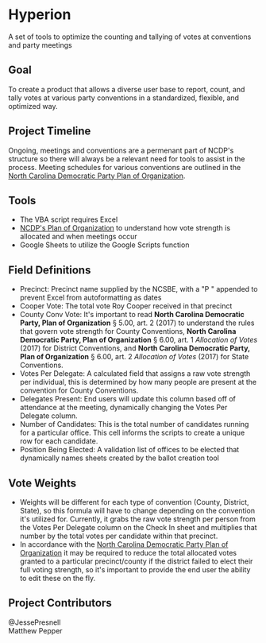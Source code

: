# Hyperion
A set of tools to optimize the counting and tallying of votes at conventions and party meetings

## Goal
To create a product that allows a diverse user base to report, count, and tally votes at various party conventions in a standardized, flexible, and optimized way. 

## Project Timeline
Ongoing, meetings and conventions are a permenant part of NCDP's structure so there will always be a relevant need for tools to assist in the process. Meeting schedules for various conventions are outlined in the [North Carolina Democratic Party Plan of Organization](https://drive.google.com/file/d/0B3VE_bcfX7g1Nlkyd083TXp2aW8/view).

## Tools
- The VBA script requires Excel
- [NCDP's Plan of Organization](https://drive.google.com/file/d/0B3VE_bcfX7g1Nlkyd083TXp2aW8/view) to understand how vote strength is allocated and when meetings occur
- Google Sheets to utilize the Google Scripts function

## Field Definitions
- Precinct: Precinct name supplied by the NCSBE, with a "P " appended to prevent Excel from autoformatting as dates
- Cooper Vote: The total vote Roy Cooper received in that precinct
- County Conv Vote: It's important to read **North Carolina Democratic Party, Plan of Organization** § 5.00, art. 2 (2017) to understand the rules that govern vote strength for County Conventions, **North Carolina Democratic Party, Plan of Organization** § 6.00, art. 1 *Allocation of Votes* (2017) for District Conventions, and **North Carolina Democratic Party, Plan of Organization** § 6.00, art. 2 *Allocation of Votes* (2017) for State Conventions.
- Votes Per Delegate: A calculated field that assigns a raw vote strength per individual, this is determined by how many people are present at the convention for County Conventions. 
- Delegates Present: End users will update this column based off of attendance at the meeting, dynamically changing the Votes Per Delegate column.
- Number of Candidates: This is the total number of candidates running for a particular office. This cell informs the scripts to create a unique row for each candidate.
- Position Being Elected: A validation list of offices to be elected that dynamically names sheets created by the ballot creation tool

## Vote Weights
- Weights will be different for each type of convention (County, District, State), so this formula will have to change depending on the convention it's utilized for. Currently, it grabs the raw vote strength per person from the Votes Per Delegate column on the Check In sheet and multiplies that number by the total votes per candidate within that precinct. 
- In accordance with the [North Carolina Democratic Party Plan of Organization](https://drive.google.com/file/d/0B3VE_bcfX7g1Nlkyd083TXp2aW8/view) it may be required to reduce the total allocated votes granted to a particular precinct/county if the district failed to elect their full voting strength, so it's important to provide the end user the ability to edit these on the fly. 

## Project Contributors
 @JessePresnell <br>
 Matthew Pepper
